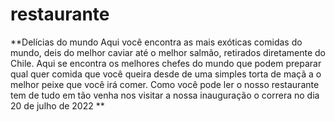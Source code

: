 # restaurante

**Delícias do mundo   Aqui você encontra as mais exóticas comidas do mundo, deis do melhor caviar até o melhor salmão, retirados diretamente do Chile.   Aqui se encontra os melhores chefes do mundo que podem preparar qual quer comida que você queira desde de uma simples torta de maçã a o melhor peixe que você irá comer.   Como você pode ler o nosso restaurante tem de tudo em tão venha nos visitar a nossa inauguração o correra no dia 20 de julho de 2022    **
